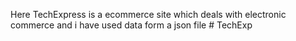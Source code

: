 Here TechExpress is a ecommerce site which deals with electronic commerce and i have used data form a json file 
#   T e c h E x p  
 